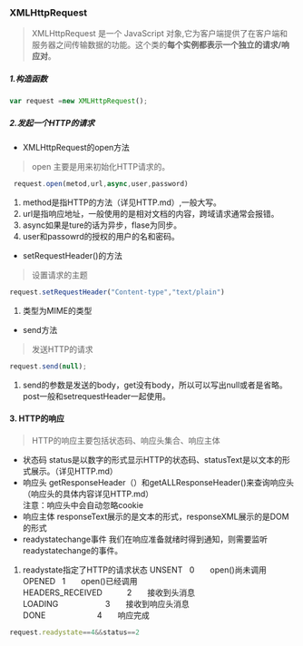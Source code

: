 ### XMLHttpRequest  
> XMLHttpRequest 是一个 JavaScript 对象,它为客户端提供了在客户端和服务器之间传输数据的功能。这个类的**每个实例都表示一个独立的请求/响应对**。
 ##### 1.构造函数
 ```js
 var request =new XMLHttpRequest();
 ```
 ##### 2.发起一个HTTP的请求  
 * XMLHttpRequest的open方法
 > open 主要是用来初始化HTTP请求的。
 ```js
  request.open(metod,url,async,user,password)
  ```
 1. method是指HTTP的方法（详见HTTP.md）,一般大写。
 2. url是指响应地址，一般使用的是相对文档的内容，跨域请求通常会报错。  
 3. async如果是ture的话为异步，flase为同步。  
 4. user和passowrd的授权的用户的名和密码。  
* setRequestHeader()的方法  
 > 设置请求的主题
 ```js
 request.setRequestHeader("Content-type","text/plain")
 ```
 1. 类型为MIME的类型
 * send方法
 > 发送HTTP的请求
 ```js
 request.send(null);
 ```
 1. send的参数是发送的body，get没有body，所以可以写出null或者是省略。post一般和setrequestHeader一起使用。    
 #### 3. HTTP的响应
 >HTTP的响应主要包括状态码、响应头集合、响应主体
 * 状态码
 status是以数字的形式显示HTTP的状态码、statusText是以文本的形式展示。（详见HTTP.md）
 * 响应头
 getResponseHeader（）和getALLResponseHeader()来查询响应头（响应头的具体内容详见HTTP.md）  
 注意：响应头中会自动忽略cookie  
 * 响应主体
 responseText展示的是文本的形式，responseXML展示的是DOM的形式  
 * readystatechange事件
 我们在响应准备就绪时得到通知，则需要监听readystatechange的事件。
 1. readystate指定了HTTP的请求状态
 UNSENT                      0       open()尚未调用  
 OPENED                      1       open()已经调用  
 HEADERS_RECEIVED            2       接收到头消息  
 LOADING                     3       接收到响应头消息  
 DONE                        4       响应完成  
 ```js
 request.readystate==4&&status==2
 ```
 
